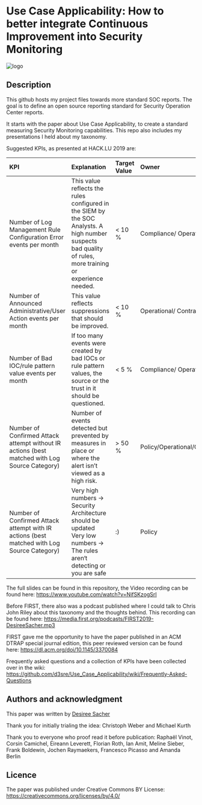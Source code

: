 # Use Case Applicability: How to better integrate Continuous Improvement into Security Monitoring

![logo](FingerpointingLogo.png "Active Cyber Defenders")

## Description
This github hosts my project files towards more standard SOC reports. The goal is to define an open source reporting standard for Security Operation Center reports. 

It starts with the paper about Use Case Applicability, to create a standard measuring Security Monitoring capabilities. This repo also includes my presentations I held about my taxonomy.

Suggested KPIs, as presented at HACK.LU 2019 are:

 KPI | Explanation | Target Value | Owner | Business Impact
 :-------------------------- |:----------------------------------------------------| :----- | :----- | :---------------:
 Number of Log Management Rule Configuration Error events per month | This value reflects the rules configured in the SIEM by the SOC Analysts. A high number suspects bad quality of rules, more training or experience needed. | < 10 % | Compliance/ Operational   | SOC Operational risk
 Number of Announced Administrative/User Action events per month | This value reflects suppressions that should be improved. | < 10 % |  Operational/ Contractual  | Operational Risk management
 Number of Bad IOC/rule pattern value events per month | If too many events were created by bad IOCs or rule pattern values, the source or the trust in it should be questioned. | < 5 % |  Compliance/ Operational  | SOC Operational risk
 Number of Confirmed Attack attempt without IR actions (best matched with Log Source Category) | Number of events detected but prevented by measures in place or where the alert isn’t viewed as a high risk. | > 50 % |  Policy/Operational/Contractual  | Potentially Poor Risk Acceptance Practices
 Number of Confirmed Attack attempt with IR actions (best matched with Log Source Category) | Very high numbers → Security Architecture should be updated <br> Very low numbers → The rules aren‘t detecting or you are safe | :) |  Policy  | Potential intrusion/Prioritise investigation


The full slides can be found in this repository, the Video recording can be found here: https://www.youtube.com/watch?v=NifSKzogSrI

Before FIRST, there also was a podcast published where I could talk to Chris John Riley about this taxonomy and the thoughts behind. This recording can be found here: https://media.first.org/podcasts/FIRST2019-DesireeSacher.mp3

FIRST gave me the opportunity to have the paper published in an ACM DTRAP special journal edition, this peer reviewed version can be found here: https://dl.acm.org/doi/10.1145/3370084

Frequently asked questions and a collection of KPIs have been collected over in the wiki: https://github.com/d3sre/Use_Case_Applicability/wiki/Frequently-Asked-Questions

## Authors and acknowledgment
This paper was written by [Desiree Sacher](http://www.twitter.com/d3sre)

Thank you for initially trialing the idea:
Christoph Weber and Michael Kurth 

Thank you to everyone who proof read it before publication:
Raphaël Vinot, Corsin Camichel, Eireann Leverett, Florian Roth, Ian Amit, Meline Sieber, Frank Boldewin, Jochen Raymaekers, Francesco Picasso and Amanda Berlin 

## Licence
The paper was published under Creative Commons BY License: https://creativecommons.org/licenses/by/4.0/

